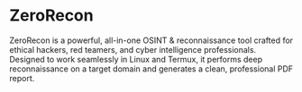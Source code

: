# ZeroRecon
ZeroRecon is a powerful, all-in-one OSINT &amp; reconnaissance tool crafted for ethical hackers, red teamers, and cyber intelligence professionals. Designed to work seamlessly in Linux and Termux, it performs deep reconnaissance on a target domain and generates a clean, professional PDF report.

